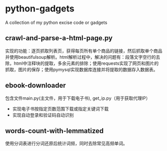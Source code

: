 # python-gadgets

A collection of my python excise code or gadgets

## crawl-and-parse-a-html-page.py

实现的功能：逐页抓取列表页，获得每页所有单个商品的链接，然后抓取单个商品并使用beautifulsoup解析。html解析过程中，解决的问题有：段落文字空行的去除，html中注释块的提取，多余元素的排除；使用requests实现了网页和图片的抓取，图片的保存；使用pymysql实现数据库连接并将提取的数据存入数据表。

## ebook-downloader
包含文件main.py(主文件，用于下载电子书), get_ip.py（用于获取代理IP）
* 实现电子书按指定页数范围下载或指定关键词下载
* 实现自动登录和验证码自动识别

## words-count-with-lemmatized
使用分词表进行分词还原后统计词频，同时去除常见高频单词。

